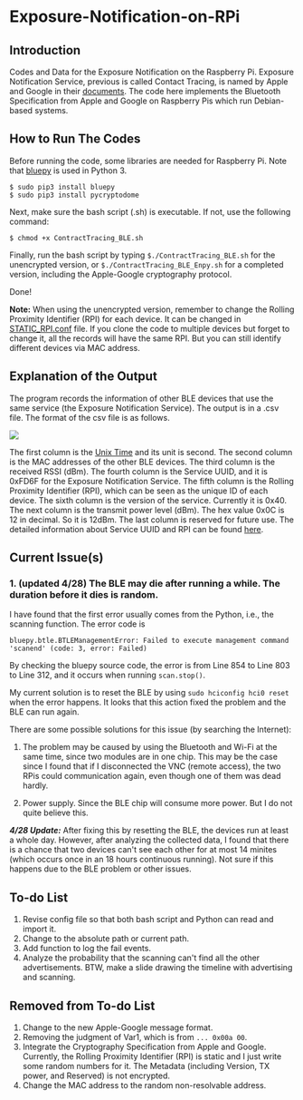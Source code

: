 # Exposure-Notification-on-RPi

## Introduction

Codes and Data for the Exposure Notification on the Raspberry Pi. Exposure Notification Service, previous is called Contact Tracing, is named by Apple and Google in their [documents](https://www.apple.com/covid19/contacttracing/). The code here implements the Bluetooth Specification from Apple and Google on Raspberry Pis which run Debian-based systems. 

## How to Run The Codes

Before running the code, some libraries are needed for Raspberry Pi. Note that [bluepy](https://github.com/IanHarvey/bluepy) is used in Python 3. 
<!--$ sudo apt install pi-bluetooth
$ sudo apt-get install python-pip libglib2.0-dev-->
```
$ sudo pip3 install bluepy
$ sudo pip3 install pycryptodome
```
Next, make sure the bash script (.sh) is executable. If not, use the following command:
```
$ chmod +x ContractTracing_BLE.sh
```
Finally, run the bash script by typing `$./ContractTracing_BLE.sh` for the unencrypted version, or `$./ContractTracing_BLE_Enpy.sh` for a completed version, including the Apple-Google cryptography protocol. 

Done!

**Note:** When using the unencrypted version, remember to change the Rolling Proximity Identifier (RPI) for each device. It can be changed in [STATIC_RPI.conf](/STATIC_RPI.conf) file. If you clone the code to multiple devices but forget to change it, all the records will have the same RPI. But you can still identify different devices via MAC address. 

## Explanation of the Output

The program records the information of other BLE devices that use the same service (the Exposure Notification Service). The output is in a .csv file. The format of the csv file is as follows. 

<!--<img src="/images/Example_Output_ContactTracing.PNG">-->
<img src="https://github.com/ececli/Exposure-Notification-on-RPi/blob/master/images/Example_Output_ContactTracing.PNG">

The first column is the [Unix Time](https://en.wikipedia.org/wiki/Unix_time) and its unit is second. The second column is the MAC addresses of the other BLE devices. The third column is the received RSSI (dBm). The fourth column is the Service UUID, and it is 0xFD6F for the Exposure Notification Service. The fifth column is the Rolling Proximity Identifier (RPI), which can be seen as the unique ID of each device. The sixth column is the version of the service. Currently it is 0x40. The next column is the transmit power level (dBm). The hex value 0x0C is 12 in decimal. So it is 12dBm. The last column is reserved for future use. The detailed information about Service UUID and RPI can be found [here](https://www.apple.com/covid19/contacttracing/). 



## Current Issue(s)

### 1. (updated 4/28) The BLE may die after running a while. The duration before it dies is random. 

I have found that the first error usually comes from the Python, i.e., the scanning function. The error code is

`bluepy.btle.BTLEManagementError: Failed to execute management command 'scanend' (code: 3, error: Failed)`

By checking the bluepy source code, the error is from Line 854 to Line 803 to Line 312, and it occurs when running `scan.stop()`. 

My current solution is to reset the BLE by using `sudo hciconfig hci0 reset` when the error happens. It looks that this action fixed the problem and the BLE can run again. 

There are some possible solutions for this issue (by searching the Internet):

1. The problem may be caused by using the Bluetooth and Wi-Fi at the same time, since two modules are in one chip. This may be the case since I found that if I disconnected the VNC (remote access), the two RPis could communication again, even though one of them was dead hardly. 

2. Power supply. Since the BLE chip will consume more power. But I do not quite believe this. 

***4/28 Update:*** After fixing this by resetting the BLE, the devices run at least a whole day. However, after analyzing the collected data, I found that there is a chance that two devices can't see each other for at most 14 minites (which occurs once in an 18 hours continuous running). Not sure if this happens due to the BLE problem or other issues. 

## To-do List

1. Revise config file so that both bash script and Python can read and import it.
2. Change to the absolute path or current path. 
3. Add function to log the fail events.
4. Analyze the probability that the scanning can't find all the other advertisements. BTW, make a slide drawing the timeline with advertising and scanning. 


## Removed from To-do List

1. Change to the new Apple-Google message format. 
2. Removing the judgment of Var1, which is from `... 0x00a 00`. 
3. Integrate the Cryptography Specification from Apple and Google. Currently, the Rolling Proximity Identifier (RPI) is static and I just write some random numbers for it. The Metadata (including Version, TX power, and Reserved) is not encrypted. 
4. Change the MAC address to the random non-resolvable address.
